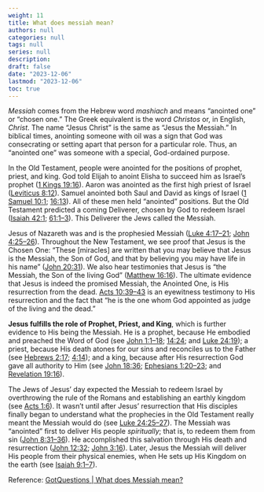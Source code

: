 ```yaml
---
weight: 11
title: What does messiah mean?
authors: null
categories: null
tags: null
series: null
description: 
draft: false
date: "2023-12-06"
lastmod: "2023-12-06"
toc: true
---
```


<!--more-->
*Messiah* comes from the Hebrew word *mashiach* and means “anointed one” or “chosen one.” The Greek equivalent is the word *Christos* or, in English, *Christ*. The name “Jesus Christ” is the same as “Jesus the Messiah.” In biblical times, anointing someone with oil was a sign that God was consecrating or setting apart that person for a particular role. Thus, an “anointed one” was someone with a special, God-ordained purpose.

In the Old Testament, people were anointed for the positions of prophet, priest, and king. God told Elijah to anoint Elisha to succeed him as Israel’s prophet ([1 Kings 19:16](https://www.bibleref.com/1-Kings/19/1-Kings-19-16.html)). Aaron was anointed as the first high priest of Israel ([Leviticus 8:12](https://www.bibleref.com/Leviticus/8/Leviticus-8-12.html)). Samuel anointed both Saul and David as kings of Israel ([1 Samuel 10:1](https://www.bibleref.com/1-Samuel/10/1-Samuel-10-1.html); [16:13](https://www.bibleref.com/1-Samuel/16/1-Samuel-16-13.html)). All of these men held “anointed” positions. But the Old Testament predicted a coming Deliverer, chosen by God to redeem Israel ([Isaiah 42:1](https://www.bibleref.com/Isaiah/42/Isaiah-42-1.html); [61:1–3](https://www.bibleref.com/Isaiah/61/Isaiah-61-1.html)). This Deliverer the Jews called the Messiah.

Jesus of Nazareth was and is the prophesied Messiah ([Luke 4:17–21](https://www.bibleref.com/Luke/4/Luke-4-17.html); [John 4:25–26](https://www.bibleref.com/John/4/John-4-25.html)). Throughout the New Testament, we see proof that Jesus is the Chosen One: “These [miracles] are written that you may believe that Jesus is the Messiah, the Son of God, and that by believing you may have life in his name” ([John 20:31](https://www.bibleref.com/John/20/John-20-31.html)). We also hear testimonies that Jesus is “the Messiah, the Son of the living God” ([Matthew 16:16](https://www.bibleref.com/Matthew/16/Matthew-16-16.html)). The ultimate evidence that Jesus is indeed the promised Messiah, the Anointed One, is His resurrection from the dead. [Acts 10:39–43](https://www.bibleref.com/Acts/10/Acts-10-39.html) is an eyewitness testimony to His resurrection and the fact that “he is the one whom God appointed as judge of the living and the dead.”

<b>Jesus fulfills the role of Prophet, Priest, and King</b>, which is further evidence to His being the Messiah. He is a prophet, because He embodied and preached the Word of God (see [John 1:1–18](https://www.bibleref.com/John/1/John-1-1.html); [14:24](https://www.bibleref.com/John/14/John-14-24.html); and [Luke 24:19](https://www.bibleref.com/Luke/24/Luke-24-19.html)); a priest, because His death atones for our sins and reconciles us to the Father (see [Hebrews 2:17](https://www.bibleref.com/Hebrews/2/Hebrews-2-17.html); [4:14](https://www.bibleref.com/Hebrews/4/Hebrews-4-14.html)); and a king, because after His resurrection God gave all authority to Him (see [John 18:36](https://www.bibleref.com/John/18/John-18-36.html); [Ephesians 1:20–23](https://www.bibleref.com/Ephesians/1/Ephesians-1-20.html); and [Revelation 19:16](https://www.bibleref.com/Revelation/19/Revelation-19-16.html)).

The Jews of Jesus’ day expected the Messiah to redeem Israel by overthrowing the rule of the Romans and establishing an earthly kingdom (see [Acts 1:6](https://www.bibleref.com/Acts/1/Acts-1-6.html)). It wasn’t until after Jesus’ resurrection that His disciples finally began to understand what the prophecies in the Old Testament really meant the Messiah would do (see [Luke 24:25–27](https://www.bibleref.com/Luke/24/Luke-24-25.html)). The Messiah was “anointed” first to deliver His people *spiritually*; that is, to redeem them from sin ([John 8:31–36](https://www.bibleref.com/John/8/John-8-31.html)). He accomplished this salvation through His death and resurrection ([John 12:32](https://www.bibleref.com/John/12/John-12-32.html); [John 3:16](https://www.bibleref.com/John/3/John-3-16.html)). Later, Jesus the Messiah will deliver His people from their physical enemies, when He sets up His Kingdom on the earth (see [Isaiah 9:1–7](https://www.bibleref.com/Isaiah/9/Isaiah-9-1.html)).

Reference: <a href = "https://www.gotquestions.org/what-does-Messiah-mean.html" target="_blank" rel="noopener noreferrer">GotQuestions | What does Messiah mean?</a>
